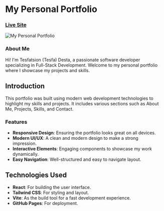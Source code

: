 # My Personal Portfolio

### [Live Site](https://tesfa37.github.io/portfolio_website/)

![My Personal Portfolio](https://tesfa37.github.io/portfolio_website/)

### About Me
Hi! I'm Tesfatsion (Tesfa) Desta, a passionate software developer specializing in Full-Stack Development. Welcome to my personal portfolio where I showcase my projects and skills.

## Introduction
This portfolio was built using modern web development technologies to highlight my skills and projects. It includes various sections such as About Me, Projects, Skills, and Contact.

### Features
- **Responsive Design**: Ensuring the portfolio looks great on all devices.
- **Modern UI/UX**: A clean and modern design to make a strong impression.
- **Interactive Elements**: Engaging components to showcase my work dynamically.
- **Easy Navigation**: Well-structured and easy to navigate layout.

## Technologies Used
- **React**: For building the user interface.
- **Tailwind CSS**: For styling and layout.
- **Vite**: As the build tool for a fast development experience.
- **GitHub Pages**: For deployment.

